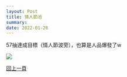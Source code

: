 ```yaml
---
layout: Post
title: 情人節池
summary: 
date: 2022-01-28
---
```


57抽達成目標（情人節波旁），也算是人品爆發了w

![](https://i.imgur.com/TcXpyXY.png)


<div class="text-center mt-10">

[回上一頁](../README.md)

</div>
